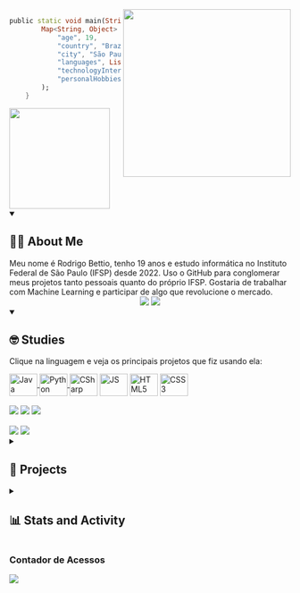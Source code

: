 
<img src="https://user-images.githubusercontent.com/98968823/176971159-713d8449-4d4b-4ede-964b-bab1eb7be514.png" min-width="340px" max-width="300px" width="300px" align="right">

```dart
public static void main(String[] args) {
        Map<String, Object> rodrigoBettio = Map.of(
            "age", 19,
            "country", "Brazil",
            "city", "São Paulo, SP",
            "languages", List.of("Portuguese", "English"),
            "technologyInterests", List.of( "Programming","Machine Learning", "Cybersecurity"),
            "personalHobbies", List.of("Economics", "Stock Market Investments", "Psychology", "Sports")
        );
    }
```
 <img height="180cm" src="https://streak-stats.demolab.com?user=Rodrigo%20Bettio&exclude_days=Sat&theme=midnight-purple&hide_border=true&locale=pt_BR&date_format=M j[, Y]"/>
<details open> <!-- Sobre Mim -->
  <summary><h2 style="text-align: left;">👨‍💻 About Me </h2></summary>
  Meu nome é Rodrigo Bettio, tenho 19 anos e estudo informática no Instituto Federal de São Paulo (IFSP) desde 2022. Uso o GitHub para conglomerar meus projetos tanto pessoais quanto do próprio IFSP. Gostaria de trabalhar com Machine Learning e participar de algo que revolucione o mercado.
 
<div align="center">
    <a href = "mailto:rodrigo.bettio2005@gmail.com"><img src="https://img.shields.io/badge/Gmail-D14836?style=for-the-badge&logo=gmail&logoColor=white"></a>
    <a href="https://www.linkedin.com/in/rodrigobettio" target="_blank"><img src="https://img.shields.io/badge/LinkedIn-0077B5?style=for-the-badge&logo=linkedin&logoColor=white" target="_blank"></a> <br>
</div>
</details>

<details open> <!-- Studies -->
  <summary><h2>🤓 Studies </h2></summary>
<p>Clique na linguagem e veja os principais projetos que fiz usando ela:</p>
    <div style="display: inline_block">
      <a href="https://github.com/orgs/Projetos-Java-Rodrigo/repositories" target="_blank">
      <img align="center" alt="Java" height="40" width="50" src="https://cdn.jsdelivr.net/gh/devicons/devicon/icons/java/java-original.svg">
      </a>  
      <a href="https://github.com/orgs/Projetos-Python/repositories" target="_blank">
      <img align="center" alt="Python" height="40" width="50" src="https://cdn.jsdelivr.net/gh/devicons/devicon/icons/python/python-original.svg">
      </a>
      <img align="center" alt="CSharp" height="40" width="50" src="https://cdn.jsdelivr.net/gh/devicons/devicon/icons/csharp/csharp-original.svg">
      <img align="center" alt="JS" height="40" width="50" src="https://cdn.jsdelivr.net/gh/devicons/devicon/icons/javascript/javascript-original.svg">
      <img align="center" alt="HTML5" height="40" width="50" src="https://cdn.jsdelivr.net/gh/devicons/devicon/icons/html5/html5-original.svg">
      <img align="center" alt="CSS3" height="40" width="50" src="https://cdn.jsdelivr.net/gh/devicons/devicon/icons/css3/css3-original.svg">
    </div>
    <div style="display: inline_block"><br>
      <img src="https://img.shields.io/badge/Pandas-2C2D72?style=for-the-badge&logo=pandas&logoColor=white" >
      <img src="https://img.shields.io/badge/MySQL-00000F?style=for-the-badge&logo=mysql&logoColor=white" >
      <img src="https://img.shields.io/badge/.NET-512BD4?style=for-the-badge&logo=dotnet&logoColor=white" >
    </div>
    <div style="display: inline_block"><br>
      <img src="https://img.shields.io/badge/Trello-0052CC?style=for-the-badge&logo=trello&logoColor=white">
      <img src="https://img.shields.io/badge/Overleaf-47A141?style=for-the-badge&logo=Overleaf&logoColor=white">
    </div>
  </details>
</details>

<details> <!-- Projects -->
  <summary><h2>🚀 Projects</h2></summary>
  <p>Confira alguns dos projetos em que estou trabalhando! 👨‍💻</p>
  <ul>
    <li><strong>Projeto 1</strong> - Projeto 1. 🚀 <a href="link-do-projeto">Veja mais</a></li>
    <li><strong>Projeto 2</strong> - Projeto 2. 🌟 <a href="link-do-projeto">Veja mais</a></li>
    <li><strong>Projeto 3</strong> - Projeto 3. 🔥 <a href="link-do-projeto">Veja mais</a></li>
  </ul>
</details>


<details> <!-- Stats -->
  <summary><h2>📊 Stats and Activity</h2></summary>
  
  <div align="center">  <!-- Stats do Git-->
       <a href="https://github.com/RodrigoBettio">
         <img height="180cm" src="https://github-readme-stats.vercel.app/api?username=RodrigoBettio&count_private=true&include_all_commits=true&show_icons=trueline_height=20&title_color=7A7ADB&icon_color=2234AE&text_color=D3D3D3&bg_color=0,000000,130F40"/>
         <img height="180cm" src="https://github-readme-stats.vercel.app/api/top-langs/?username=RodrigoBettio&layout=donut&title_color=7A7ADB&icon_color=2234AE&text_color=D3D3D3&bg_color=0,000000,130F40"/>
       </a>
  </div>

 <!--Gráfico de Atividades -->
[![Ashutosh's github activity graph](https://github-readme-activity-graph.vercel.app/graph?username=RodrigoBettio&theme=merko&custom_title=Rodrigo%20Bettio%20Activity%20Graph)](https://github.com/ashutosh00710/github-readme-activity-graph)
</details>


### Contador de Acessos
<img src="https://profile-counter.glitch.me/RodrigoBettio/count.svg" />
